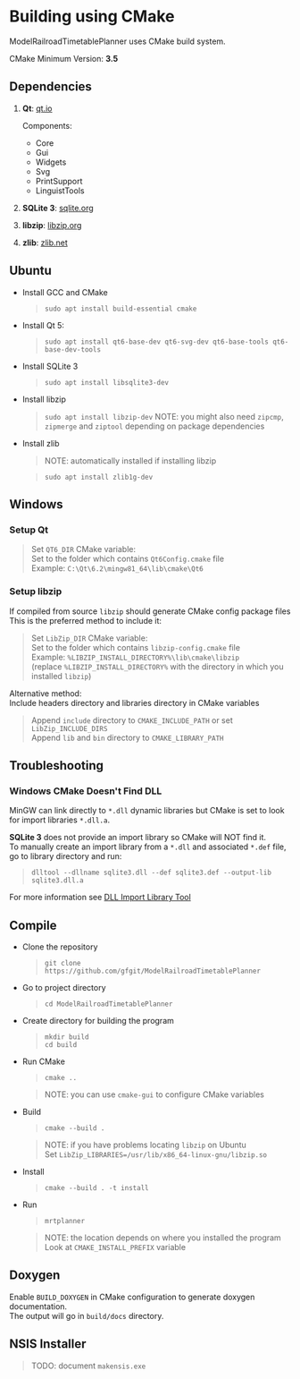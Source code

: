 # Building using CMake

ModelRailroadTimetablePlanner uses CMake build system.

CMake Minimum Version: **3.5**


## Dependencies

1. **Qt**: [qt.io](https://www.qt.io)

    Components:
    - Core
    - Gui
    - Widgets
    - Svg
    - PrintSupport
    - LinguistTools

2. **SQLite 3**: [sqlite.org](https://sqlite.org/index.html)

3. **libzip**: [libzip.org](https://libzip.org)

4. **zlib**: [zlib.net](https://www.zlib.net)


## Ubuntu

- Install GCC and CMake
  >`sudo apt install build-essential cmake`

- Install Qt 5:
  >`sudo apt install qt6-base-dev qt6-svg-dev qt6-base-tools qt6-base-dev-tools`

- Install SQLite 3
  >`sudo apt install libsqlite3-dev`

- Install libzip
  >`sudo apt install libzip-dev`
  > NOTE: you might also need `zipcmp`, `zipmerge` and `ziptool` depending on package dependencies

- Install zlib
  > NOTE: automatically installed if installing libzip

  >`sudo apt install zlib1g-dev`


## Windows

### Setup Qt
> Set `QT6_DIR` CMake variable:  
> Set to the folder which contains `Qt6Config.cmake` file  
> Example: `C:\Qt\6.2\mingw81_64\lib\cmake\Qt6`

### Setup libzip
If compiled from source `libzip` should generate CMake config package files  
This is the preferred method to include it:  
> Set `LibZip_DIR` CMake variable:  
> Set to the folder which contains `libzip-config.cmake` file  
> Example: `%LIBZIP_INSTALL_DIRECTORY%\lib\cmake\libzip`  
> (replace `%LIBZIP_INSTALL_DIRECTORY%` with the directory in which you installed `libzip`)  

Alternative method:  
Include headers directory and libraries directory in CMake variables  
> Append `include` directory to `CMAKE_INCLUDE_PATH` or set `LibZip_INCLUDE_DIRS`  
> Append `lib` and `bin` directory to `CMAKE_LIBRARY_PATH`  

## Troubleshooting

### Windows CMake Doesn't Find DLL

MinGW can link directly to `*.dll` dynamic libraries but CMake is set to look for
import libraries `*.dll.a`.  

**SQLite 3** does not provide an import library so CMake will NOT find it.  
To manually create an import library from a `*.dll` and associated `*.def` file, go to library directory and run:  
> `dlltool --dllname sqlite3.dll --def sqlite3.def --output-lib sqlite3.dll.a`  

For more information see [DLL Import Library Tool](https://www.willus.com/mingw/colinp/win32/tools/dlltool.html)  

## Compile

- Clone the repository
  > `git clone https://github.com/gfgit/ModelRailroadTimetablePlanner`

- Go to project directory
  > `cd ModelRailroadTimetablePlanner`

- Create directory for building the program
  > `mkdir build`  
  > `cd build`

- Run CMake
  > `cmake ..`

  > NOTE: you can use `cmake-gui` to configure CMake variables

- Build
  > `cmake --build .`

  > NOTE: if you have problems locating `libzip` on Ubuntu  
  >       Set `LibZip_LIBRARIES=/usr/lib/x86_64-linux-gnu/libzip.so`

- Install
  > `cmake --build . -t install`

- Run
  > `mrtplanner`

  > NOTE: the location depends on where you installed the program  
  >       Look at `CMAKE_INSTALL_PREFIX` variable

## Doxygen

Enable `BUILD_DOXYGEN` in CMake configuration to generate doxygen documentation.  
The output will go in `build/docs` directory.


## NSIS Installer

> TODO: document `makensis.exe`
